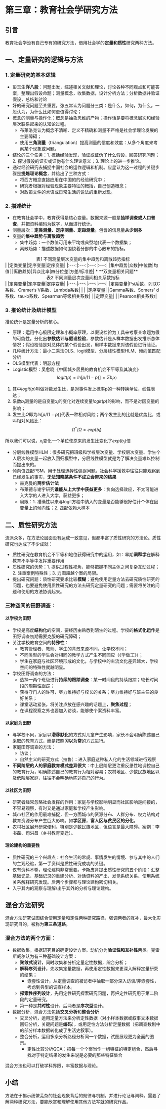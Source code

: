 # 第三章：教育社会学研究方法
## 引言
教育社会学没有自己专有的研究方法，借用社会学的**定量和质性**研究两种方法。
## 一、定量研究的逻辑与方法
### 1. 定量研究的基本逻辑
* 彭玉生**洋八股**：问题出发，综述相关文献和理论，讨论各种不同观点和可能答案，整理出假设命题；测量概念，收集数据，设计分析方法；分析数据并验证假设，总结和讨论
* 好的研究问题至关重要，张五常认为问题分三类：是什么，如何，为什么。一般认为，为什么比如何更值得讨论；
* 概念的测量与操作化：概念是抽象思维的产物；操作话是要将概念层次和经验层次联系起来的认知论过程。
	* 布莱洛克认为概念不清晰、定义不精确和测量不严格是社会学理论发展的主要障碍；
	* 使用**三角测量**（triangulation）提高测量的信度和效度：从多个角度来考察某个现象或问题。
* 结论的三个任务：1. 概括经验发现，验证或证伪了什么假设，回答研究问题；2. 探讨假设的证实或证伪有什么理论意义；3. 理论上的进一步推论。
* 通过经验研究去捕捉中国社会的运作逻辑和机制。应星认为这一过程的关键步骤是**提炼理论概念**，并给出了三种方式：
	* 将西方概念直接应用在中国的的经验研究中；
	* 研究者根据对经验现象主要特征的概括，自己创造概念；
	* 对政策文件的术语或日常生活的说法的重新发现。
### 2. 描述统计
* 在教育社会学中，教育获得是核心变量。数据来源一般是**抽样调查或人口普查**，并把资料编码为数字，从而进行统计。
* 测量层次：**定类测量、定序测量、定距测量**。包含的信息量**从少到多**
* 变量的**集中趋势与离散趋势**
	* 集中趋势：一个数值可用来平均或典型地代表一个数据集；
	* 离散趋势：描述数据如何围绕着分部的中心散布的指标。

<center>表1  不同测量层次变量的集中趋势和离散趋势指标 </center>
| |定类变量|定序变量|定序变量|
|:---:|:---:|:---:|:---:|
|集中趋势|众数|中位数|均值|
|离散趋势|异众比率|四分位差|方差/标准差|
* **双变量相关问题**
<center>表2  不同测量层次变量间相关系数指标 </center>
| |定类变量|定序变量|定序变量|
|:---:|:---:|:---:|:---:|
|定类变量|Psi系数、列联C系数、Cramer‘s V系数、Lambda系数| | |
|定序变量| |Gamma系数、Somers' d系数、tau-b系数、Spearman等级相关系数| |
|定距变量| | |Pearson相关系数r|

### 3. 推论统计及统计模型
推论统计是定量分析的核心。
* 原理：运用中心极限定理和小概率原理，以假设检验为工具来考察某命题为假的可能性。分化出**参数估计与假设检验**，参数估计是从样本数据出发推断总体情况；假设检验是对总体的某个假设出发，用样本数据来对该假设进行验证。
* 几种统计方法：最小二乘法OLS、logit模型、分层线性模型HLM、倾向值匹配分析
* OLS模型代表：明瑟方程
* Logistic模型：吴愈晓《中国城乡居民的教育机会不平等及其演变》
$$
logit(p)=ln[p/(1-p)]=\Sigma b_ix_i
$$

1. 其中$logit(p)$叫做对数发生比，是对事件发上概率p的一种转换单位，线性表达；
2. 系数$b_i$测量的是自变量$x_i$的变化对连续变量$logit(p)$的影响，而不是对因变量的影响；
3. 发生比$\Omega$即为$ln[p/(1-p)]$代表一种相对风险；两个发生比的比就是优势比，或叫相对风险比：
$$
\Omega^*/\Omega=exp(b_i)
$$

所以我们可以说，$x_i$变化一个单位使原来的发生比变化了$exp(b_i)$倍

* 分层线性模型HLM：很多研究把班级和学校层次变量、学校层次变量、学生个人层次的变量一起放入回归模型中，分层线性模型就是为了解决变量难以控制而提出来的。
* 倾向值匹配PSM，用于处理选择性偏误问题。社会科学援救中往往只能观察到已经发生的事实，**无法知晓某条件不成立会带来的结果**
	* 赫克曼的**两步估计法**
	* 布莱德与谢宇研究**谁能从上大学中获益更多**：负向选择效应，不太可能进入大学的人进入大学，获益更多；
	* 局限：1. 准确性以来与logit方程中纳入的变量是否能够很好估计个体在因变量上的倾向性；2. 匹配依赖大样本

## 二、质性研究方法
流派众多，在方法论层面没有达成一致意见，但都丰富了质性研究的方法论。质性研究也达成了不少成就：
* 质性研究在教育机会不平等和地位获得研究中的运用，如：早期**阐释学**在解释教育不平等中发挥重要作用
* 质性研究的优势：1. 提供过程性视角，能够把握不同主体之间复杂互动过程；2. 注重案例特殊性；3. 力图超越个案的局限。
* 提出研究问题：质性研究要求比较**模糊**；避免使用定量方法去研究质性研究的问题，也要避免使用质性研究的方法去研究定量研究的问题；需要将关注的问题和使用的方法协调起来。
### 三种空间的田野调查：
#### 以学校为田野
* 学校是高度**结构化**的空间，要经历由熟悉到陌生的过程。学校的**格式化运作**是田野调查初期需要克服的研究障碍；
* 关注学校教育空间的**特殊性**：
	* 教育管理者、教师、学生的背景来源不同，让学校不同；
	* 不同类型的学生会对相同的教学方式产生不同回应（《学做工》）；
	* 学生在家庭与社区环境形成的文化，与学校中的主流文化差异越大，学校空间的特殊性就越明显。
* 学校田野调查的方法：
	* 选择一两个班级进行**持续的跟踪调查**：某一时间段的持续跟踪；较长时间段的周期性跟踪；
	* 获得守门人的许可，尽力维持好与校长的关系；尽力维持好与班主任的良好关系；
	* 课堂活动紧张，将关注点放在感兴趣的话题上，**聚焦过程**；
	* 在课程观察之外也要加入访谈，能够使个案资料丰富。
#### 以家庭为田野
* 与学校不同，家庭以**潜移默化**的方式对儿童产生影响，家长不会明确陈述自己采取的教育方式，而是按照**习以为常**的方式进行。
* 家庭田野调查的方法：
	* 访谈；
	* 自然主义的研究方式（拉鲁）：进入家庭这种私人化的生活领域进行观察
* **不同阶层的人的家庭教育模式差异很大**：中上层阶层更注重反思性地调控自己的教育行为，明确陈述自己的教育行为相对容易；农村地区、少数民族地区以及低阶层家庭，往往不会明确地陈述自己的行为。
#### 以社区为田野
* 研究者经常忽略社会发挥的作用：家庭与学校影响明显而社区影响是间接的，不容易观察，有时又是通过家庭和学校产生影响。
* 城市社区的作用最难捕捉，但一方面城市的资源分布、人群分布、权力结构对教育资源分布产生巨大影响。如**学区房**，**富人区与贫民区的分化**。
* 农村社区展开研究便利，特别是少数民族地区，但语言是最大障碍。案例：李书磊、司洪昌（乡村教育变迁）。
#### 理论建构的重要性
* 质性研究的三个兴趣点：社会生活的常规、事情发生的情境、参与其中的人们的主观经验，第一手资料是质性研究成功的关键。
* 仅有资料不够，理论建构非常重要。卡斯皮肯提出质性研究的五个阶段：汇整基础记录、基础记录的重建分析、对话资料的产出、发觉系统关系、使用系统关系解释研究发现。后两个步骤都与理论建构密切相关。
* 入乎其内的观察与理解/出乎其外的分析与理论建构。
## 混合方法研究
混合方法研究试图综合使用定量和定性两种研究路径，强调两者的互补，最大化实现研究目的，被称为**第三条道路**。
### 混合方法的两个方面：
* 数据收集，根据研究目的确定设计方案。动机分为**验证性和互补性**两类。克雷斯威尔认为有三种基础设计方案：
	* **聚敛式设计**，同时收集和分析定量定性数据，综合分析；
	* **解释序列设计**，先收集定量数据，再使用定性数据来更深入解释定量研究的结果；
		* 嵌套性设计，从定量调查的被访者中抽取一部分深入访谈/非嵌套性，考虑到典型的调查样本。
	* **探索性序列设计**，先用定性研究探索研究问题，再把定性研究用于第二阶段的定量研究。
	* 第一种是**共时性**设计，后两者是**序次型**设计。
* 数据分析，混合方法包括**交叉分析**和**整合分析**
	* 交叉分析，运用定量方法来分析定性数据（对小样本数据或叙事文本数据回归分析，关键问题是**编码**），或用定性方法分析定量数据（把调查数剧中的部分样本数据转化成了生活史叙事）。
	* 整合分析，运用多条分析路径分析同一个数据，试图展现更为全面的图景。
		* 定性比较分析QCA：把每一个个案当作一组特征的特定组合，然后寻找对于特定结果的发生来说是必要的那些特征集合

混合方法也可以打破学科界限，丰富数据与理论。
## 小结
方法在于揭示纷繁芜杂的社会现象背后的规律与机制，并进行论证与阐释。需要了解两种研究方法，要能欣赏和理解使用其他方法写就的研究作品。
